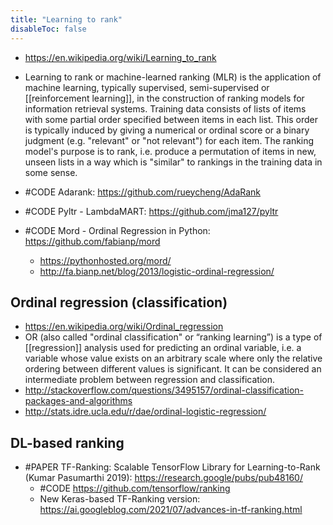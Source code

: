 ```yaml
---
title: "Learning to rank"
disableToc: false 
---
```


- https://en.wikipedia.org/wiki/Learning_to_rank
- Learning to rank or machine-learned ranking (MLR) is the application of machine learning, typically supervised, semi-supervised or [[reinforcement learning]], in the construction of ranking models for information retrieval systems. Training data consists of lists of items with some partial order specified between items in each list. This order is typically induced by giving a numerical or ordinal score or a binary judgment (e.g. "relevant" or "not relevant") for each item. The ranking model's purpose is to rank, i.e. produce a permutation of items in new, unseen lists in a way which is "similar" to rankings in the training data in some sense.

- #CODE Adarank: https://github.com/rueycheng/AdaRank
- #CODE Pyltr - LambdaMART: https://github.com/jma127/pyltr
- #CODE Mord - Ordinal Regression in Python: https://github.com/fabianp/mord
	- https://pythonhosted.org/mord/
	- http://fa.bianp.net/blog/2013/logistic-ordinal-regression/

## Ordinal regression (classification)
- https://en.wikipedia.org/wiki/Ordinal_regression
- OR (also called "ordinal classification" or “ranking learning”) is a type of [[regression]] analysis used for predicting an ordinal variable, i.e. a variable whose value exists on an arbitrary scale where only the relative ordering between different values is significant. It can be considered an intermediate problem between regression and classification.
- http://stackoverflow.com/questions/3495157/ordinal-classification-packages-and-algorithms
- http://stats.idre.ucla.edu/r/dae/ordinal-logistic-regression/

## DL-based ranking
- #PAPER TF-Ranking: Scalable TensorFlow Library for Learning-to-Rank (Kumar Pasumarthi 2019): https://research.google/pubs/pub48160/
	- #CODE https://github.com/tensorflow/ranking
	- New Keras-based TF-Ranking version: https://ai.googleblog.com/2021/07/advances-in-tf-ranking.html
